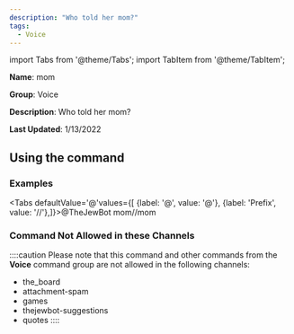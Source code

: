 ```yaml
---
description: "Who told her mom?"
tags:
  - Voice
---
```

import Tabs from '@theme/Tabs';
import TabItem from '@theme/TabItem';

**Name**: mom

**Group**: Voice

**Description**: Who told her mom?

**Last Updated**: 1/13/2022

## Using the command

### Examples
<Tabs defaultValue='@'values={[ {label: '@', value: '@'}, {label: 'Prefix', value: '//'},]}><TabItem value='@'>@TheJewBot mom</TabItem><TabItem value='//'>//mom</TabItem></Tabs>

### Command Not Allowed in these Channels
::::caution Please note that this command and other commands from the **Voice** command group are not allowed in the following channels:
- the_board
- attachment-spam
- games
- thejewbot-suggestions
- quotes
::::